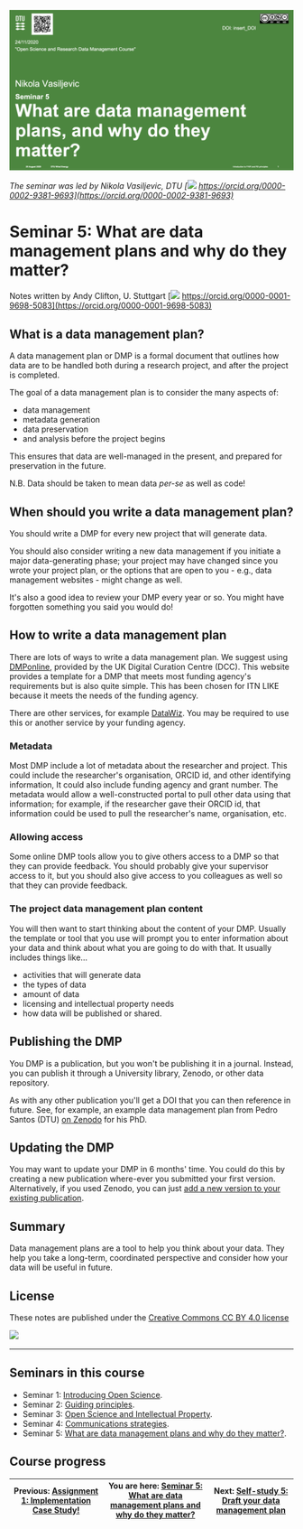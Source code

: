 [![](../seminar_05_slides_draft.png)](../beamer/main.pdf)

_The seminar was led by Nikola Vasiljevic, DTU [![](https://orcid.org/sites/default/files/images/orcid_16x16.png) https://orcid.org/0000-0002-9381-9693](https://orcid.org/0000-0002-9381-9693)_

# Seminar 5: What are data management plans and why do they matter?
Notes written by Andy Clifton, U. Stuttgart [![](https://orcid.org/sites/default/files/images/orcid_16x16.png) https://orcid.org/0000-0001-9698-5083](https://orcid.org/0000-0001-9698-5083)

## What is a data management plan?

A data management plan or DMP is a formal document that outlines how data are to be handled both during a research project, and after the project is completed.

The goal of a data management plan is to consider the many aspects of: 
 * data management
 * metadata generation
 * data preservation
 * and analysis before the project begins

This ensures that data are well-managed in the present, and prepared for preservation in the future.

N.B. Data should be taken to mean data _per-se_ as well as code!

## When should you write a data management plan?
You should write a DMP for every new project that will generate data.

You should also consider writing a new data management if you initiate a major data-generating phase; your project may have changed since you wrote your project plan, or the options that are open to you - e.g., data management websites - might change as well.

It's also a good idea to review your DMP every year or so. You might have forgotten something you said you would do!

## How to write a data management plan

There are lots of ways to write a data management plan. We suggest using [DMPonline](https://dmponline.dcc.ac.uk/), provided by the UK Digital Curation Centre (DCC). This website provides a template for a DMP that meets most funding agency's requirements but is also quite simple. This has been chosen for ITN LIKE because it meets the needs of the funding agency.

There are other services, for example [DataWiz](https://datawiz.leibniz-psychology.org/DataWiz/). You may be required to use this or another service by your funding agency.

### Metadata
Most DMP include a lot of metadata about the researcher and project. This could include the researcher's organisation, ORCID id, and other identifying information, It could also include funding agency and grant number. The metadata would allow a well-constructed portal to pull other data using that information; for example, if the researcher gave their ORCID id, that information could be used to pull the researcher's name, organisation, etc.

### Allowing access
Some online DMP tools allow you to give others access to a DMP so that they can provide feedback. You should probably give your supervisor access to it, but you should also give access to you colleagues as well so that they can provide feedback.

### The project data management plan content
You will then want to start thinking about the content of your DMP. Usually the template or tool that you use will prompt you to enter information about your data and think about what you are going to do with that. It usually includes things like...
- activities that will generate data
- the types of data
- amount of data
- licensing and intellectual property needs
- how data will be published or shared.

## Publishing the DMP
You DMP is a publication, but you won't be publishing it in a journal. Instead, you can publish it through a University library, Zenodo, or other data repository. 

As with any other publication you'll get a DOI that you can then reference in future. See, for example, an example data management plan from Pedro Santos (DTU) [on Zenodo](https://zenodo.org/record/4009127) for his PhD.

## Updating the DMP
You may want to update your DMP in 6 months' time. You could do this by creating a new publication where-ever you submitted your first version. Alternatively, if you used Zenodo, you can just [add a new version to your existing publication](https://help.zenodo.org/#versioning). 

## Summary
Data management plans are a tool to help you think about your data. They help you take a long-term, coordinated perspective and consider how your data will be useful in future.

## License
These notes are published under the [Creative Commons CC BY 4.0 license](https://creativecommons.org/licenses/by/4.0/)

![](https://mirrors.creativecommons.org/presskit/buttons/80x15/png/by-sa.png)

---

## Seminars in this course
- Seminar 1: [Introducing Open Science](../../01_seminar1/notes/readme.md).
- Seminar 2: [Guiding principles](../../03_seminar2/notes/readme.md).
- Seminar 3: [Open Science and Intellectual Property](../../05_seminar3/notes/readme.md).
- Seminar 4: [Communications strategies](../../07_seminar4/notes/readme.md).
- Seminar 5: [What are data management plans and why do they matter?](../../10_seminar5/notes/readme.md).

## Course progress
| Previous: [Assignment 1: Implementation Case Study!](../../09_assignment1/readme.md) | You are here: [Seminar 5: What are data management plans and why do they matter?](../readme.md) | Next: [Self-study 5: Draft your data management plan](../../11_selfstudy5/readme.md) |
| -- | -- | -- |

